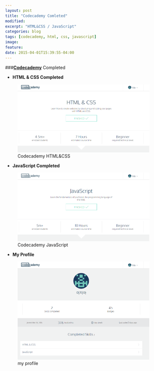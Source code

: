 ```yaml
---
layout: post
title: "Codecademy Comleted"
modified:
excerpt: "HTML&CSS / JavaScript"
categories: blog
tags: [codecademy, html, css, javascript]
image:
feature:
date: 2015-04-01T15:39:55-04:00
---
```


###[**Codecademy**][codecademy] Completed

- **HTML & CSS Completed**
<figure>
	<a href="/_posts/post_img/codecademy_htmlcss.PNG"><img src="/_posts/post_img/codecademy_htmlcss.PNG" alt="image"></a>
	<figcaption>Codecademy HTML&CSS</figcaption>
</figure>





- **JavaScript Completed**
<figure>
	<a href="/_posts/post_img/codecademy_javascript.PNG"><img src="/_posts/post_img/codecademy_javascript.PNG" alt="image"></a>
	<figcaption>Codecademy JavaScript</figcaption>
</figure>





- **My Profile**
<figure>
	<a href="/_posts/post_img/codecademy_profile.PNG"><img src="/_posts/post_img/codecademy_profile.PNG"></a>
	<figcaption>my profile</figcaption>
</figure>

[codecademy]: http://www.codecademy.com/learn